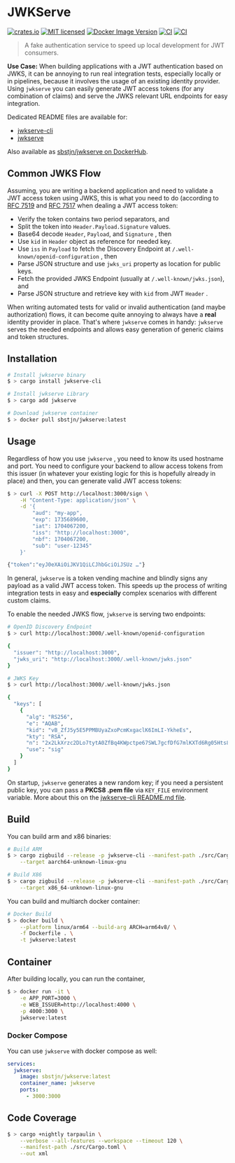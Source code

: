 # JWKServe

[![crates.io](https://img.shields.io/crates/v/jwkserve-cli.svg)](https://crates.io/crates/jwkserve-cli)
[![MIT licensed](https://img.shields.io/badge/license-MIT-blue.svg)](./LICENSE.md)
[![Docker Image Version](https://img.shields.io/docker/v/sbstjn/jwkserve?label=docker&color=%231D63ED)](https://hub.docker.com/repository/docker/sbstjn/jwkserve)
[![CI](https://github.com/sbstjn/jwkserve/actions/workflows/release.yml/badge.svg)](https://github.com/sbstjn/jwkserve/actions/workflows/release.yml)
[![CI](https://github.com/sbstjn/jwkserve/actions/workflows/build.yml/badge.svg)](https://github.com/sbstjn/jwkserve/actions/workflows/build.yml)

> A fake authentication service to speed up local development for JWT consumers.

**Use Case:** When building applications with a JWT authentication based on JWKS, it can be annoying to run real integration tests, especially locally or in pipelines, because it involves the usage of an existing identity provider. Using `jwkserve` you can easily generate JWT access tokens (for any combination of claims) and serve the JWKS relevant URL endpoints for easy integration.

Dedicated README files are available for:

* [jwkserve-cli](./src/jwkserve-cli/README.md)
* [jwkserve](./src/jwkserve/README.md)

Also available as [sbstjn/jwkserve on DockerHub](https://hub.docker.com/repository/docker/sbstjn/jwkserve/general).

## Common JWKS Flow

Assuming, you are writing a backend application and need to validate a JWT access token using JWKS, this is what you need to do (according to [RFC 7519](https://datatracker.ietf.org/doc/html/rfc7519) and [RFC 7517](https://datatracker.ietf.org/doc/html/rfc7517) when dealing a JWT access token:

* Verify the token contains two period separators, and
* Split the token into `Header.Payload.Signature` values.
* Base64 decode `Header`, `Payload`, and `Signature` , then
* Use `kid` in `Header` object as reference for needed key.
* Use `iss` in `Payload` to fetch the Discovery Endpoint at `/.well-known/openid-configuration` , then
* Parse JSON structure and use `jwks_uri` property as location for public keys.
* Fetch the provided JWKS Endpoint (usually at `/.well-known/jwks.json`), and
* Parse JSON structure and retrieve key with `kid` from JWT `Header` .

When writing automated tests for valid or invalid authentication (and maybe authorization) flows, it can become quite annoying to always have a __real__ identity provider in place. That's where `jwkserve` comes in handy: `jwkserve` serves the needed endpoints and allows easy generation of generic claims and token structures.

## Installation

```bash
# Install jwkserve binary
$ > cargo install jwkserve-cli

# Install jwkserve Library
$ > cargo add jwkserve

# Download jwkserve container
$ > docker pull sbstjn/jwkserve:latest
```

## Usage

Regardless of how you use `jwkserve` , you need to know its used hostname and port. You need to configure your backend to allow access tokens from this issuer (in whatever your existing logic for this is hopefully already in place) and then, you can generate valid JWT access tokens:

```bash
$ > curl -X POST http://localhost:3000/sign \
    -H "Content-Type: application/json" \
    -d '{
        "aud": "my-app",
        "exp": 1735689600,
        "iat": 1704067200,
        "iss": "http://localhost:3000",
        "nbf": 1704067200,
        "sub": "user-12345"
    }'

{"token":"eyJ0eXAiOiJKV1QiLCJhbGciOiJSUz …"}
```

In general, `jwkserve` is a token vending machine and blindly signs any payload as a valid JWT access token. This speeds up the process of writing integration tests in easy and __especially__ complex scenarios with different custom claims.

To enable the needed JWKS flow, `jwkserve` is serving two endpoints:

```bash
# OpenID Discovery Endpoint
$ > curl http://localhost:3000/.well-known/openid-configuration

{
  "issuer": "http://localhost:3000",
  "jwks_uri": "http://localhost:3000/.well-known/jwks.json"
}

# JWKS Key
$ > curl http://localhost:3000/.well-known/jwks.json

{
  "keys": [
    {
      "alg": "RS256",
      "e": "AQAB",
      "kid": "vB_ZfJ5y5E5PPMBUyaZxoPcmKxgaclK6ImLI-YkheEs",
      "kty": "RSA",
      "n": "2x2LkXrzc2DLo7tytA0ZfBq4KWpctpe67SWL7gcfDfG7mlKXTd6Rg05Hts8i7gLPCKb-iFKpm57n …",
      "use": "sig"
    }
  ]
}
```

On startup, `jwkserve` generates a new random key; if you need a persistent public key, you can pass a **PKCS8 .pem file** via `KEY_FILE` environment variable. More about this on the [jwkserve-cli README.md file](./src/jwkserve-cli/README.md).

## Build

You can build arm and x86 binaries:

```bash
# Build ARM
$ > cargo zigbuild --release -p jwkserve-cli --manifest-path ./src/Cargo.toml \
    --target aarch64-unknown-linux-gnu

# Build X86
$ > cargo zigbuild --release -p jwkserve-cli --manifest-path ./src/Cargo.toml \
    --target x86_64-unknown-linux-gnu
```

You can build and multiarch docker container:

```bash
# Docker Build
$ > docker build \
    --platform linux/arm64 --build-arg ARCH=arm64v8/ \
    -f Dockerfile . \
    -t jwkserve:latest
```

## Container

After building locally, you can run the container,

```bash
$ > docker run -it \
    -e APP_PORT=3000 \
    -e WEB_ISSUER=http://localhost:4000 \
    -p 4000:3000 \
    jwkserve:latest
```

### Docker Compose

You can use `jwkserve` with docker compose as well:

```yaml
services:
  jwkserve:
    image: sbstjn/jwkserve:latest
    container_name: jwkserve
    ports:
      - 3000:3000
```

## Code Coverage

```bash
$ > cargo +nightly tarpaulin \
    --verbose --all-features --workspace --timeout 120 \
    --manifest-path ./src/Cargo.toml \
    --out xml
```
